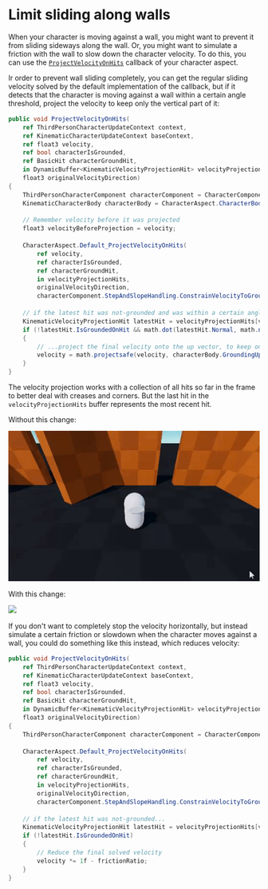 
# Limit sliding along walls

When your character is moving against a wall, you might want to prevent it from sliding sideways along the wall. Or, you might want to simulate a friction with the wall to slow down the character velocity. To do this, you can use the [`ProjectVelocityOnHits`](xref:Unity.CharacterController.IKinematicCharacterProcessor`1.ProjectVelocityOnHits*) callback of your character aspect.

Ir order to prevent wall sliding completely, you can get the regular sliding velocity solved by the default implementation of the callback, but if it detects that the character is moving against a wall within a certain angle threshold, project the velocity to keep only the vertical part of it:

```cs
public void ProjectVelocityOnHits(
    ref ThirdPersonCharacterUpdateContext context,
    ref KinematicCharacterUpdateContext baseContext,
    ref float3 velocity,
    ref bool characterIsGrounded,
    ref BasicHit characterGroundHit,
    in DynamicBuffer<KinematicVelocityProjectionHit> velocityProjectionHits,
    float3 originalVelocityDirection)
{
    ThirdPersonCharacterComponent characterComponent = CharacterComponent.ValueRO;
    KinematicCharacterBody characterBody = CharacterAspect.CharacterBody.ValueRO;
    
    // Remember velocity before it was projected
    float3 velocityBeforeProjection = velocity;
    
    CharacterAspect.Default_ProjectVelocityOnHits(
        ref velocity,
        ref characterIsGrounded,
        ref characterGroundHit,
        in velocityProjectionHits,
        originalVelocityDirection,
        characterComponent.StepAndSlopeHandling.ConstrainVelocityToGroundPlane);

    // if the latest hit was not-grounded and was within a certain angle threshold with our original velocity (that threshold is calculated with the dot product)...
    KinematicVelocityProjectionHit latestHit = velocityProjectionHits[velocityProjectionHits.Length - 1];
    if (!latestHit.IsGroundedOnHit && math.dot(latestHit.Normal, math.normalizesafe(velocityBeforeProjection)) < -0.85f)
    {
        // ...project the final velocity onto the up vector, to keep only the vertical part of it
        velocity = math.projectsafe(velocity, characterBody.GroundingUp);
    }
}
```

The velocity projection works with a collection of all hits so far in the frame to better deal with creases and corners. But the last hit in the `velocityProjectionHits` buffer represents the most recent hit.

Without this change:

![](images/preventwallslide-before.gif)

With this change:

![](images/preventwallslide-after.gif)

If you don't want to completely stop the velocity horizontally, but instead simulate a certain friction or slowdown when the character moves against a wall, you could do something like this instead, which reduces velocity: 

```cs
public void ProjectVelocityOnHits(
    ref ThirdPersonCharacterUpdateContext context,
    ref KinematicCharacterUpdateContext baseContext,
    ref float3 velocity,
    ref bool characterIsGrounded,
    ref BasicHit characterGroundHit,
    in DynamicBuffer<KinematicVelocityProjectionHit> velocityProjectionHits,
    float3 originalVelocityDirection)
{
    ThirdPersonCharacterComponent characterComponent = CharacterComponent.ValueRO;
    
    CharacterAspect.Default_ProjectVelocityOnHits(
        ref velocity,
        ref characterIsGrounded,
        ref characterGroundHit,
        in velocityProjectionHits,
        originalVelocityDirection,
        characterComponent.StepAndSlopeHandling.ConstrainVelocityToGroundPlane);

    // if the latest hit was not-grounded...
    KinematicVelocityProjectionHit latestHit = velocityProjectionHits[velocityProjectionHits.Length - 1];
    if (!latestHit.IsGroundedOnHit)
    {
        // Reduce the final solved velocity
        velocity *= 1f - frictionRatio;
    }
}
```